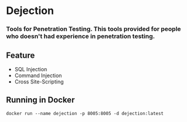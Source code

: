 # Dejection
### Tools for Penetration Testing. This tools provided for people who doesn't had experience in penetration testing. 

## Feature
<ul>
  <li>SQL Injection</li>
  <li>Command Injection</li>
  <li>Cross Site-Scripting</li>
</ul>

## Running in Docker
```docker build -t dejection . 
docker run --name dejection -p 8005:8005 -d dejection:latest
```

